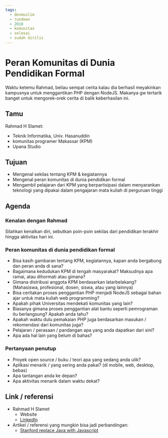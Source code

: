 ```yaml
---
tags:
  - devmuslim
  - rundown
  - 2018
  - komunitas
  - selesai
  - sudah dirilis
---
```


# Peran Komunitas di Dunia Pendidikan Formal

Waktu ketemu Rahmad, beliau sempat cerita kalau dia berhasil meyakinkan kampusnya untuk menggantikan PHP dengan NodeJS. Makanya gw tertarik banget untuk mengorek-orek cerita di balik keberhasilan ini.

## Tamu

Rahmad H Slamet:

  - Teknik Informatika, Univ. Hasanuddin
  - komunitas programer Makassar (KPM)
  - Upana Studio

## Tujuan

- Mengenal sekilas tentang KPM & kegiatannya
- Mengenal peran komunitas di dunia pendidikan formal
- Mengambil pelajaran dari KPM yang berpartisipasi dalam menyarankan teknologi yang dipakai dalam pengajaran mata kuliah di perguruan tinggi

## Agenda

### Kenalan dengan Rahmad

Silahkan kenalkan diri, sebutkan poin-poin sekilas dari pendidikan terakhir hingga aktivitas hari ini.

### Peran komunitas di dunia pendidikan formal

- Bisa kasih gambaran tentang KPM, kegiatannya, kapan anda bergabung dan peran anda di sana?
- Bagaimana kedudukan KPM di tengah masyarakat? Maksudnya apa ramai, atau dihormati atau gimana?
- Gimana distribusi anggota KPM berdasarkan latarbelakang? (Mahasiswa, profesional, dosen, siswa, atau yang lainnya)
- Bisa ceritakan proses penggantian PHP menjadi NodeJS sebagai bahan ajar untuk mata kuliah web programming?
- Apakah pihak Universitas mendekati komunitas yang lain?
- Biasanya gimana proses penggantian alat bantu seperti pemrograman itu berlangsung? Apakah anda tahu?
- Apakah waktu dulu pemakaian PHP juga berdasarkan masukan / rekomendasi dari komunitas juga?
- Pelajaran / perasaan / pandangan apa yang anda dapatkan dari sini?
- Apa ada hal lain yang belum di bahas?

### Pertanyaan penutup

- Proyek open source / buku / teori apa yang sedang anda ulik?
- Aplikasi menarik / yang sering anda pakai? (di mobile, web, desktop, bebas)
- Apa tantangan anda ke depan?
- Apa aktivitas menarik dalam waktu dekat?

## Link / referensi

- Rahmad H Slamet
    - Website
    - [LinkedIn](https://www.linkedin.com/in/rahmadslamet)
- Artikel / referensi yang mungkin bisa jadi perbandingan:
    - [Stanford replace Java with Javascript](https://www.theregister.co.uk/2017/04/24/stanford_tests_javascript_in_place_of_java/)